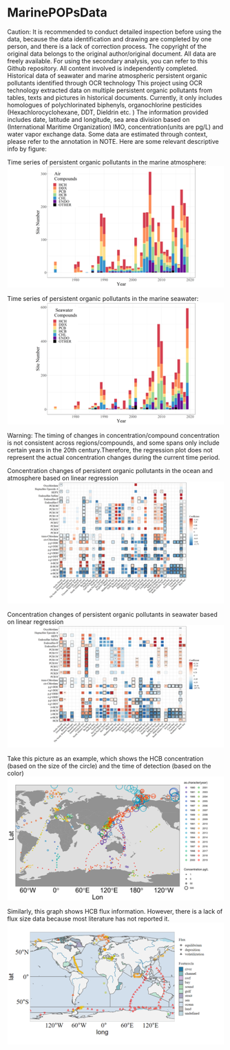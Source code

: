 # MarinePOPsData
Caution: It is recommended to conduct detailed inspection before using the data, because the data identification and drawing are completed by one person, and there is a lack of correction process.
The copyright of the original data belongs to the original author/original document. All data are freely available.
For using the secondary analysis, you can refer to this Github repository. All content involved is independently completed.
Historical data of seawater and marine atmospheric persistent organic pollutants identified through OCR technology
This project using OCR technology extracted data on multiple persistent organic pollutants from tables, texts and pictures in historical documents. Currently, it only includes homologues of polychlorinated biphenyls, organochlorine pesticides (Hexachlorocyclohexane, DDT, Dieldrin etc. )
The information provided includes date, latitude and longitude, sea area division based on (International Maritime Organization) IMO, concentration(units are pg/L) and water vapor exchange data.
Some data are estimated through context, please refer to the annotation in NOTE.
Here are some relevant descriptive info by figure:

Time series of persistent organic pollutants in the marine atmosphere:
![image](https://github.com/wolooceanNA/MarinePOPsData/blob/main/readme_IMG/Time%20series%20of%20persistent%20organic%20pollutants%20in%20the%20marine%20atmosphere.png)

Time series of persistent organic pollutants in the marine seawater:
![image](https://github.com/wolooceanNA/MarinePOPsData/blob/main/readme_IMG/Time%20series%20of%20persistent%20organic%20pollutants%20in%20the%20marine%20seawater.png)

Warning: The timing of changes in concentration/compound concentration is not consistent across regions/compounds, and some spans only include certain years in the 20th century.Therefore, the regression plot does not represent the actual concentration changes during the current time period.

Concentration changes of persistent organic pollutants in the ocean and atmosphere based on linear regression
![image](https://github.com/wolooceanNA/MarinePOPsData/blob/main/readme_IMG/Concentration%20changes%20of%20persistent%20organic%20pollutants%20in%20the%20marine%20atmosphere%20based%20on%20linear%20regression.png)

Concentration changes of persistent organic pollutants in seawater based on linear regression
![image](https://github.com/wolooceanNA/MarinePOPsData/blob/main/readme_IMG/Concentration%20changes%20of%20persistent%20organic%20pollutants%20in%20seawater%20based%20on%20linear%20regression.png)

Take this picture as an example, which shows the HCB concentration (based on the size of the circle) and the time of detection (based on the color)
![image](https://github.com/wolooceanNA/MarinePOPsData/blob/main/readme_IMG/HCB%20in%20marine%20atmosphere.png)

Similarly, this graph shows HCB flux information. However, there is a lack of flux size data because most literature has not reported it.
![image](https://github.com/wolooceanNA/MarinePOPsData/blob/main/readme_IMG/HCB%20flux%20data.png)
